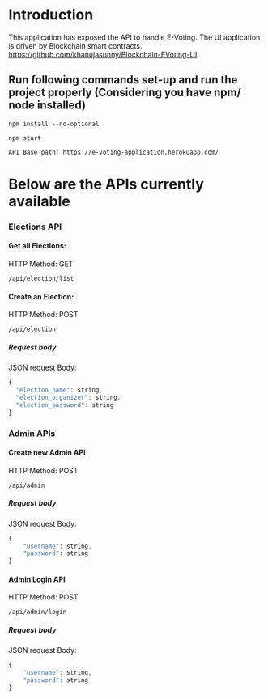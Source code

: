 # Introduction
This application has exposed the API to handle E-Voting.
The UI application is driven by Blockchain smart contracts.
https://github.com/khanujasunny/Blockchain-EVoting-UI

## Run following commands set-up and run the project properly (Considering you have npm/ node installed)
```console
npm install --no-optional
```
```console
npm start
```

`
API Base path: https://e-voting-application.herokuapp.com/
`
# Below are the APIs currently available
### Elections API

#### Get all Elections:
HTTP Method: GET
```http
/api/election/list
```

#### Create an Election:
HTTP Method: POST
```http
/api/election
```
##### Request body
 JSON request Body:

```javascript
{
  "election_name": string,
  "election_organizer": string,
  "election_password": string
}
```

### Admin APIs
#### Create new Admin API
HTTP Method: POST
```http
/api/admin
```
##### Request body
 JSON request Body:

```javascript
{
	"username": string,
	"password": string
}
```
#### Admin Login API
HTTP Method: POST
```http
/api/admin/login
```
##### Request body
 JSON request Body:

```javascript
{
	"username": string,
	"password": string
}
```
